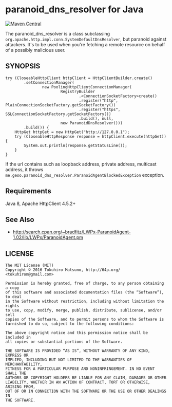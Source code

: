# paranoid_dns_resolver for Java

[![Maven Central](https://maven-badges.herokuapp.com/maven-central/me.geso/paranoid_dns_resolver/badge.svg)](https://maven-badges.herokuapp.com/maven-central/me.geso/paranoid_dns_resolver)

The paranoid_dns_resolver is a class subclassing `org.apache.http.impl.conn.SystemDefaultDnsResolver`,
but paranoid against attackers. It's to be used when you're fetching a remote resource on behalf of a possibly malicious user.

## SYNOPSIS

    try (CloseableHttpClient httpClient = HttpClientBuilder.create()
            .setConnectionManager(
                    new PoolingHttpClientConnectionManager(
                            RegistryBuilder
                                    .<ConnectionSocketFactory>create()
                                    .register("http",  PlainConnectionSocketFactory.getSocketFactory())
                                    .register("https", SSLConnectionSocketFactory.getSocketFactory())
                                    .build(), null,
                            new ParanoidDnsResolver()))
            .build()) {
        HttpGet httpGet = new HttpGet("http://127.0.0.1");
        try (CloseableHttpResponse response = httpClient.execute(httpGet)) {
            System.out.println(response.getStatusLine());
        }
    }

If the url contains such as loopback address, private address, multicast address, it throws `me.geso.paranoid_dns_resolver.ParanoidAgentBlockedException`
exception.

## Requirements

Java 8, Apache HttpClient 4.5.2+

## See Also

 * http://search.cpan.org/~bradfitz/LWPx-ParanoidAgent-1.02/lib/LWPx/ParanoidAgent.pm

## LICENSE

    The MIT License (MIT)
    Copyright © 2016 Tokuhiro Matsuno, http://64p.org/ <tokuhirom@gmail.com>

    Permission is hereby granted, free of charge, to any person obtaining a copy
    of this software and associated documentation files (the “Software”), to deal
    in the Software without restriction, including without limitation the rights
    to use, copy, modify, merge, publish, distribute, sublicense, and/or sell
    copies of the Software, and to permit persons to whom the Software is
    furnished to do so, subject to the following conditions:

    The above copyright notice and this permission notice shall be included in
    all copies or substantial portions of the Software.

    THE SOFTWARE IS PROVIDED “AS IS”, WITHOUT WARRANTY OF ANY KIND, EXPRESS OR
    IMPLIED, INCLUDING BUT NOT LIMITED TO THE WARRANTIES OF MERCHANTABILITY,
    FITNESS FOR A PARTICULAR PURPOSE AND NONINFRINGEMENT. IN NO EVENT SHALL THE
    AUTHORS OR COPYRIGHT HOLDERS BE LIABLE FOR ANY CLAIM, DAMAGES OR OTHER
    LIABILITY, WHETHER IN AN ACTION OF CONTRACT, TORT OR OTHERWISE, ARISING FROM,
    OUT OF OR IN CONNECTION WITH THE SOFTWARE OR THE USE OR OTHER DEALINGS IN
    THE SOFTWARE.

